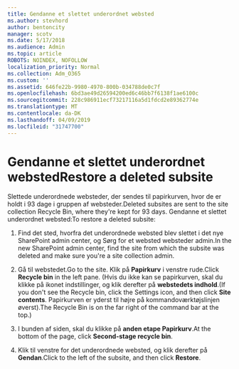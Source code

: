 ```yaml
---
title: Gendanne et slettet underordnet websted
ms.author: stevhord
author: bentoncity
manager: scotv
ms.date: 5/17/2018
ms.audience: Admin
ms.topic: article
ROBOTS: NOINDEX, NOFOLLOW
localization_priority: Normal
ms.collection: Adm_O365
ms.custom: ''
ms.assetid: 646fe22b-9980-4970-800b-034788de0c7f
ms.openlocfilehash: 6bd3ae49d26594200ed6c46bb7f6138f1ae6100c
ms.sourcegitcommit: 228c986911ecf73217116a5d1fdcd2e89362774e
ms.translationtype: MT
ms.contentlocale: da-DK
ms.lasthandoff: 04/09/2019
ms.locfileid: "31747700"
---
```

# <a name="restore-a-deleted-subsite"></a><span data-ttu-id="cbdf2-102">Gendanne et slettet underordnet websted</span><span class="sxs-lookup"><span data-stu-id="cbdf2-102">Restore a deleted subsite</span></span>

<span data-ttu-id="cbdf2-103">Slettede underordnede websteder, der sendes til papirkurven, hvor de er holdt i 93 dage i gruppen af websteder.</span><span class="sxs-lookup"><span data-stu-id="cbdf2-103">Deleted subsites are sent to the site collection Recycle Bin, where they're kept for 93 days.</span></span> <span data-ttu-id="cbdf2-104">Gendanne et slettet underordnet websted:</span><span class="sxs-lookup"><span data-stu-id="cbdf2-104">To restore a deleted subsite:</span></span>
  
1. <span data-ttu-id="cbdf2-105">Find det sted, hvorfra det underordnede websted blev slettet i det nye SharePoint admin center, og Sørg for et websted websteder admin.</span><span class="sxs-lookup"><span data-stu-id="cbdf2-105">In the new SharePoint admin center, find the site from which the subsite was deleted and make sure you're a site collection admin.</span></span> 
    
2. <span data-ttu-id="cbdf2-106">Gå til webstedet.</span><span class="sxs-lookup"><span data-stu-id="cbdf2-106">Go to the site.</span></span> <span data-ttu-id="cbdf2-107">Klik på **Papirkurv** i venstre rude.</span><span class="sxs-lookup"><span data-stu-id="cbdf2-107">Click **Recycle bin** in the left pane.</span></span> <span data-ttu-id="cbdf2-108">(Hvis du ikke kan se papirkurven, skal du klikke på ikonet indstillinger, og klik derefter på **webstedets indhold**.</span><span class="sxs-lookup"><span data-stu-id="cbdf2-108">(If you don't see the Recycle bin, click the Settings icon, and then click **Site contents**.</span></span> <span data-ttu-id="cbdf2-109">Papirkurven er yderst til højre på kommandoværktøjslinjen øverst).</span><span class="sxs-lookup"><span data-stu-id="cbdf2-109">The Recycle Bin is on the far right of the command bar at the top.)</span></span>
    
3. <span data-ttu-id="cbdf2-110">I bunden af siden, skal du klikke på **anden etape Papirkurv**.</span><span class="sxs-lookup"><span data-stu-id="cbdf2-110">At the bottom of the page, click **Second-stage recycle bin**.</span></span>
    
4. <span data-ttu-id="cbdf2-111">Klik til venstre for det underordnede websted, og klik derefter på **Gendan**.</span><span class="sxs-lookup"><span data-stu-id="cbdf2-111">Click to the left of the subsite, and then click **Restore**.</span></span>
    

